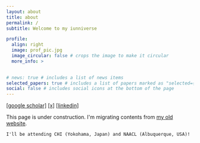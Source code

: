 ```yaml
---
layout: about
title: about
permalink: /
subtitle: Welcome to my iunniverse

profile:
  align: right
  image: prof_pic.jpg
  image_circular: false # crops the image to make it circular
  more_info: >
    

# news: true # includes a list of news items
selected_papers: true # includes a list of papers marked as "selected={true}"
social: false # includes social icons at the bottom of the page
---
```

[[google scholar]](https://scholar.google.com/citations?user=xF6qLHsAAAAJ&hl=en)  [[x]](https://x.com/kaiiunnong)  [[linkedin]](https://www.linkedin.com/in/ktio89/)

This page is under construction. I'm migrating contents from [my old website](https://ktio89.weebly.com/).

`I'll be attending CHI (Yokohama, Japan) and NAACL (Albuquerque, USA)!`